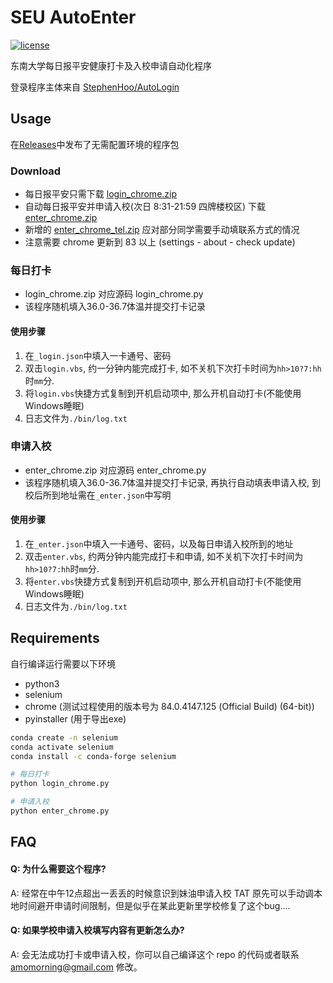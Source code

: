 # SEU AutoEnter

[![license](https://img.shields.io/github/license/amomorning/seu-autoenter)](https://github.com/amomorning/seu-autoenter/blob/master/LICENSE)

东南大学每日报平安健康打卡及入校申请自动化程序  

登录程序主体来自 [StephenHoo/AutoLogin](https://github.com/StephenHoo/AutoLogin)

## Usage
在[Releases](https://github.com/amomorning/seu-autoenter/releases)中发布了无需配置环境的程序包
### Download
- 每日报平安只需下载 [login_chrome.zip](https://github.com/amomorning/seu-autoenter/releases/download/v1.1/login_chrome.zip) 
- 自动每日报平安并申请入校(次日 8:31-21:59 四牌楼校区) 下载 [enter_chrome.zip](https://github.com/amomorning/seu-autoenter/releases/download/v1.1/enter_chrome.zip)
- 新增的 [enter_chrome_tel.zip](https://github.com/amomorning/seu-autoenter/releases/download/v1.1/enter_chrome_tel.zip) 应对部分同学需要手动填联系方式的情况
- 注意需要 chrome 更新到 83 以上 (settings - about - check update)

### 每日打卡
- login_chrome.zip 对应源码 login_chrome.py
- 该程序随机填入36.0-36.7体温并提交打卡记录
#### 使用步骤
1. 在`_login.json`中填入一卡通号、密码
2. 双击`login.vbs`, 约一分钟内能完成打卡, 如不关机下次打卡时间为`hh>10?7:hh`时`mm`分.
3. 将`login.vbs`快捷方式复制到开机启动项中, 那么开机自动打卡(不能使用Windows睡眠)
4. 日志文件为`./bin/log.txt`


### 申请入校
- enter_chrome.zip 对应源码 enter_chrome.py
- 该程序随机填入36.0-36.7体温并提交打卡记录, 再执行自动填表申请入校, 到校后所到地址需在`_enter.json`中写明
#### 使用步骤
1. 在`_enter.json`中填入一卡通号、密码，以及每日申请入校所到的地址
2. 双击`enter.vbs`, 约两分钟内能完成打卡和申请, 如不关机下次打卡时间为`hh>10?7:hh`时`mm`分.
3. 将`enter.vbs`快捷方式复制到开机启动项中, 那么开机自动打卡(不能使用Windows睡眠)
4. 日志文件为`./bin/log.txt`


## Requirements
自行编译运行需要以下环境
- python3
- selenium
- chrome (测试过程使用的版本号为 84.0.4147.125 (Official Build) (64-bit))
- pyinstaller (用于导出exe)

``` bash
conda create -n selenium
conda activate selenium
conda install -c conda-forge selenium

# 每日打卡
python login_chrome.py

# 申请入校
python enter_chrome.py
```

## FAQ
#### Q: 为什么需要这个程序?
A: 经常在中午12点超出一丢丢的时候意识到妹油申请入校 TAT 原先可以手动调本地时间避开申请时间限制，但是似乎在某此更新里学校修复了这个bug....
#### Q: 如果学校申请入校填写内容有更新怎么办?
A: 会无法成功打卡或申请入校，你可以自己编译这个 repo 的代码或者联系 amomorning@gmail.com 修改。
